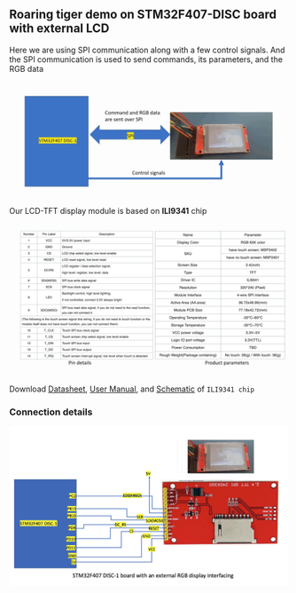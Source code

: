 ## Roaring tiger demo on STM32F407-DISC board with external LCD
      
			
Here we are using SPI communication along with a few control signals. And the SPI communication is used to send commands, its parameters, and the RGB data   
    
<img src="images/spi_lcd_board.png" alt="STM32F4Discovery with LCD over SPI" title="STM32F4Discovery with LCD over SPI">		 
       
       
Our LCD-TFT display module is based on **ILI9341** chip
         
<img src="images/lcd_tft_datasheet_sc.png" alt="ILI9341 chip datasheet screenshot" title="ILI9341 chip datasheet screenshot">	              
										 			 
													 
Download [Datasheet](http://www.lcdwiki.com/res/MSP2402/ILI9341_Datasheet.pdf), [User Manual](http://www.lcdwiki.com/res/MSP2402/2.4inch_SPI_Module_MSP2402_User_Manual_EN.pdf), and [Schematic](http://www.lcdwiki.com/res/MSP2402/MSP2402-2.4-SPI.pdf) of `ILI9341 chip`													 
        
				
### Connection details     
       
<img src="images/lcd_connection_with_stm32f4discovery.png" alt="lcd_connection_with_stm32f4discovery" title="LCD connection with stm32f4discovery">				      
				 				   

